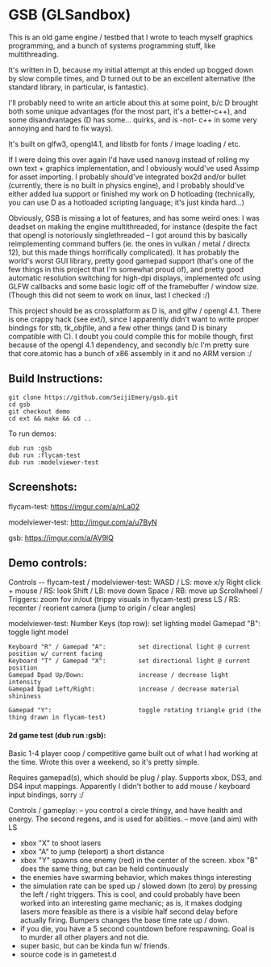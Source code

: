 # GSB (GLSandbox)

This is an old game engine / testbed that I wrote to teach myself graphics programming, and a bunch of systems programming stuff, like multithreading.

It's written in D, because my initial attempt at this ended up bogged down by slow compile times, and D turned out to be an excellent alternative (the standard library, in particular, is fantastic).

I'll probably need to write an article about this at some point, b/c D brought both some unique advantages (for the most part, it's a better-c++), and some disandvantages (D has some... quirks, and is -not- c++ in some very annoying and hard to fix ways).

It's built on glfw3, opengl4.1, and libstb for fonts / image loading / etc.

If I were doing this over again I'd have used nanovg instead of rolling my own text + graphics implementation, and I obviously would've used Assimp for asset importing. I probably should've integrated box2d and/or bullet (currently, there is no built in physics engine), and I probably should've either added lua support or finished my work on D hotloading (technically, you can use D as a hotloaded scripting language; it's just kinda hard...)

Obviously, GSB is missing a lot of features, and has some weird ones: I was deadset on making the engine multithreaded, for instance (despite the fact that opengl is notoriously singlethreaded – I got around this by basically reimplementing command buffers (ie. the ones in vulkan / metal / directx 12), but this made things horrifically complicated). It has probably the world's worst GUI library, pretty good gamepad support (that's one of the few things in this project that I'm somewhat proud of), and pretty good automatic resolution switching for high-dpi displays, implemented ofc using GLFW callbacks and some basic logic off of the framebuffer / window size. (Though this did not seem to work on linux, last I checked :/)

This project should be as crossplatform as D is, and glfw / opengl 4.1. There is one crappy hack (see ext/), since I apparently didn't want to write proper bindings for stb, tk_objfile, and a few other things (and D is binary compatible with C). I doubt you could compile this for mobile though, first because of the opengl 4.1 dependency, and secondly b/c I'm pretty sure that core.atomic has a bunch of x86 assembly in it and no ARM version :/


## Build Instructions:

    git clone https://github.com/SeijiEmery/gsb.git
    cd gsb
    git checkout demo
    cd ext && make && cd ..

To run demos:

    dub run :gsb
    dub run :flycam-test
    dub run :modelviewer-test

## Screenshots:

flycam-test:      <https://imgur.com/a/nLa02>

modelviewer-test: <http://imgur.com/a/u7ByN>

gsb:              <https://imgur.com/a/AV9lQ>

## Demo controls:

Controls -- flycam-test / modelviewer-test:
    WASD / LS:                          move x/y
    Right click + mouse / RS:           look
    Shift / LB:                         move down
    Space / RB:                         move up
    Scrollwheel / Triggers:             zoom fov in/out (trippy visuals in flycam-test)
    press LS / RS:                      recenter / reorient camera (jump to origin / clear angles)

modelviewer-test:
    Number Keys (top row):              set lighting model
    Gamepad "B":                        toggle light model

    Keyboard "R" / Gamepad "A":         set directional light @ current position w/ current facing
    Keyboard "T" / Gamepad "X":         set directional light @ current position
    Gamepad Dpad Up/Down:               increase / decrease light intensity
    Gamepad Dpad Left/Right:            increase / decrease material shininess

    Gamepad "Y":                        toggle rotating triangle grid (the thing drawn in flycam-test)

#### 2d game test (dub run :gsb):

Basic 1-4 player coop / competitive game built out of what I had working at the time. Wrote this over a weekend, so it's pretty simple. 

Requires gamepad(s), which should be plug / play. Supports xbox, DS3, and DS4 input mappings. Apparently I didn't bother to add mouse / keyboard input bindings, sorry :/

Controls / gameplay:
 – you control a circle thingy, and have health and energy. The second regens, and is used for abilities.
 – move (and aim) with LS
 - xbox "X" to shoot lasers
 - xbox "A" to jump (teleport) a short distance
 - xbox "Y" spawns one enemy (red) in the center of the screen. xbox "B" does the same thing, but can be held continuously
 - the enemies have swarming behavior, which makes things interesting
 - the simulation rate can be sped up / slowed down (to zero) by pressing the left / right triggers. This is cool, and could probably have been worked into an interesting game mechanic; as is, it makes dodging lasers more feasible as there is a visible half second delay before actually firing. Bumpers changes the base time rate up / down.
 - if you die, you have a 5 second countdown before respawning. Goal is to murder all other players and not die.
 - super basic, but can be kinda fun w/ friends.
 - source code is in gametest.d
